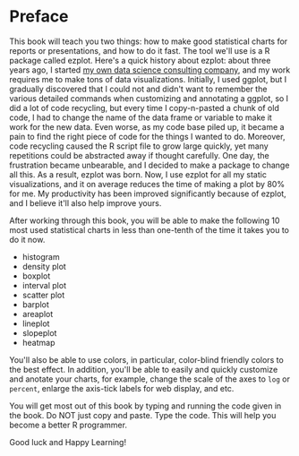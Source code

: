 # Preface

This book will teach you two things: how to make good statistical charts for reports or presentations, and how to do it fast. The tool we'll use is a R package called ezplot. Here's a quick history about ezplot: about three years ago, I started [my own data science consulting company](http://www.cabaceo.com), and my work requires me to make tons of data visualizations. Initially, I used ggplot, but I gradually discovered that I could not and didn't want to remember the various detailed commands when customizing and annotating a ggplot, so I did a lot of code recycling, but every time I copy-n-pasted a chunk of old code, I had to change the name of the data frame or variable to make it work for the new data. Even worse, as my code base piled up, it became a pain to find the right piece of code for the things I wanted to do. Moreover, code recycling caused the R script file to grow large quickly, yet many repetitions could be abstracted away if thought carefully. One day, the frustration became unbearable, and I decided to make a package to change all this. As a result, ezplot was born. Now, I use ezplot for all my static visualizations, and it on average reduces the time of making a plot by 80% for me. My productivity has been improved significantly because of ezplot, and I believe it'll also help improve yours.

After working through this book, you will be able to make the following 10 most used statistical charts in less than one-tenth of the time it takes you to do it now.

* histogram
* density plot
* boxplot
* interval plot
* scatter plot
* barplot
* areaplot
* lineplot
* slopeplot
* heatmap

You'll also be able to use colors, in particular, color-blind friendly colors to the best effect. In addition, you'll be able to easily and quickly customize and anotate your charts, for example, change the scale of the axes to `log` or `percent`, enlarge the axis-tick labels for web display, and etc.  

You will get most out of this book by typing and running the code given in the book. Do NOT just copy and paste. Type the code. This will help you become a better R programmer. 

Good luck and Happy Learning!
